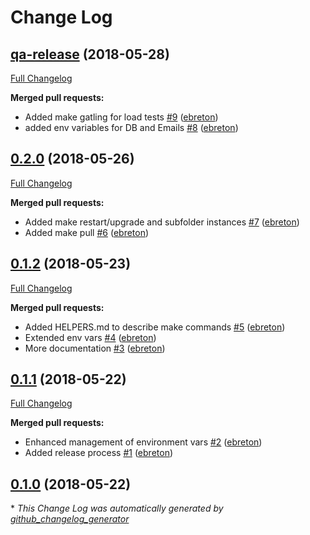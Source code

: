 # Change Log

## [qa-release](https://github.com/ebreton/ghost-in-a-shell/tree/qa-release) (2018-05-28)
[Full Changelog](https://github.com/ebreton/ghost-in-a-shell/compare/0.2.0...qa-release)

**Merged pull requests:**

- Added make gatling for load tests [\#9](https://github.com/ebreton/ghost-in-a-shell/pull/9) ([ebreton](https://github.com/ebreton))
- added env variables for DB and Emails [\#8](https://github.com/ebreton/ghost-in-a-shell/pull/8) ([ebreton](https://github.com/ebreton))

## [0.2.0](https://github.com/ebreton/ghost-in-a-shell/tree/0.2.0) (2018-05-26)
[Full Changelog](https://github.com/ebreton/ghost-in-a-shell/compare/0.1.2...0.2.0)

**Merged pull requests:**

- Added make restart/upgrade and subfolder instances [\#7](https://github.com/ebreton/ghost-in-a-shell/pull/7) ([ebreton](https://github.com/ebreton))
- Added make pull [\#6](https://github.com/ebreton/ghost-in-a-shell/pull/6) ([ebreton](https://github.com/ebreton))

## [0.1.2](https://github.com/ebreton/ghost-in-a-shell/tree/0.1.2) (2018-05-23)
[Full Changelog](https://github.com/ebreton/ghost-in-a-shell/compare/0.1.1...0.1.2)

**Merged pull requests:**

- Added HELPERS.md to describe make commands [\#5](https://github.com/ebreton/ghost-in-a-shell/pull/5) ([ebreton](https://github.com/ebreton))
- Extended env vars [\#4](https://github.com/ebreton/ghost-in-a-shell/pull/4) ([ebreton](https://github.com/ebreton))
- More documentation [\#3](https://github.com/ebreton/ghost-in-a-shell/pull/3) ([ebreton](https://github.com/ebreton))

## [0.1.1](https://github.com/ebreton/ghost-in-a-shell/tree/0.1.1) (2018-05-22)
[Full Changelog](https://github.com/ebreton/ghost-in-a-shell/compare/0.1.0...0.1.1)

**Merged pull requests:**

- Enhanced management of environment vars [\#2](https://github.com/ebreton/ghost-in-a-shell/pull/2) ([ebreton](https://github.com/ebreton))
- Added release process [\#1](https://github.com/ebreton/ghost-in-a-shell/pull/1) ([ebreton](https://github.com/ebreton))

## [0.1.0](https://github.com/ebreton/ghost-in-a-shell/tree/0.1.0) (2018-05-22)


\* *This Change Log was automatically generated by [github_changelog_generator](https://github.com/skywinder/Github-Changelog-Generator)*
